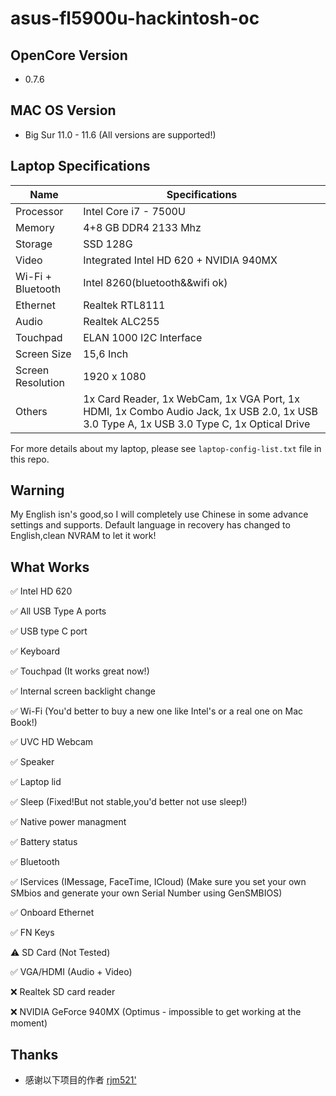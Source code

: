 # asus-fl5900u-hackintosh-oc



## OpenCore Version

- 0.7.6

## MAC OS Version

- Big Sur 11.0 - 11.6 (All versions are supported!)

## Laptop Specifications

| Name              | Specifications                                               |
| ----------------- | ------------------------------------------------------------ |
| Processor         | Intel Core i7 - 7500U                                        |
| Memory            | 4+8 GB DDR4 2133 Mhz                                         |
| Storage           | SSD 128G                                                     |
| Video             | Integrated Intel HD 620 + NVIDIA 940MX                       |
| Wi-Fi + Bluetooth | Intel 8260(bluetooth&&wifi ok) || Bcm 943224(Airdrop ok)     |
| Ethernet          | Realtek RTL8111                                              |
| Audio             | Realtek ALC255                                               |
| Touchpad          | ELAN 1000 I2C Interface                                      |
| Screen Size       | 15,6 Inch                                                    |
| Screen Resolution | 1920 x 1080                                                  |
| Others            | 1x Card Reader, 1x WebCam, 1x VGA Port, 1x HDMI, 1x Combo Audio Jack, 1x USB 2.0, 1x USB 3.0 Type A, 1x USB 3.0 Type C, 1x Optical Drive |

For more details about my laptop, please see `laptop-config-list.txt` file in this repo.


## Warning
My English isn's good,so I will completely use Chinese in some advance settings and supports.
Default language in recovery has changed to English,clean NVRAM to let it work!

## What Works 


✅ Intel HD 620

✅ All USB Type A ports

✅ USB type C port

✅ Keyboard

✅ Touchpad (It works great now!)

✅ Internal screen backlight change

✅ Wi-Fi (You'd better to buy a new one like Intel's or a real one on Mac Book!)

✅ UVC HD Webcam

✅ Speaker

✅ Laptop lid

✅ Sleep (Fixed!But not stable,you'd better not use sleep!)

✅ Native power managment

✅ Battery status

✅ Bluetooth

✅ IServices (IMessage, FaceTime, ICloud) (Make sure you set your own SMbios and generate your own Serial Number using GenSMBIOS)

✅ Onboard Ethernet

✅ FN Keys

⚠️ SD Card (Not Tested)

✅ VGA/HDMI (Audio + Video)

❌ Realtek SD card reader

❌ NVIDIA GeForce 940MX (Optimus - impossible to get working at the moment)


## Thanks
- 感谢以下项目的作者
[rjm521'](https://github.com/rjm521/asus-fl5900u-hackintosh-oc)